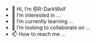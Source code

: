 - 👋 Hi, I’m @R-DarkWolf
- 👀 I’m interested in ...
- 🌱 I’m currently learning ...
- 💞️ I’m looking to collaborate on ...
- 📫 How to reach me ...

<!---
R-DarkWolf/R-DarkWolf is a ✨ special ✨ repository because its `README.md` (this file) appears on your GitHub profile.
Puede hacer clic en el enlace Vista previa para ver el cambio.
--->
